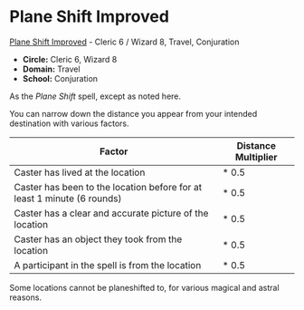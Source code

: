 # Plane Shift Improved

[Plane Shift Improved](/Magic/P/PlaneShiftImproved.md) - Cleric 6 / Wizard 8, Travel, Conjuration

- **Circle:** Cleric 6, Wizard 8
- **Domain:** Travel
- **School:** Conjuration

As the *Plane Shift* spell, except as noted here.

You can narrow down the distance you appear from your intended destination with various factors.

| Factor | Distance Multiplier |
| ---    | ---                 |
| Caster has lived at the location | * 0.5 |
| Caster has been to the location before for at least 1 minute (6 rounds) | * 0.5 |
| Caster has a clear and accurate picture of the location | * 0.5 |
| Caster has an object they took from the location | * 0.5 |
| A participant in the spell is from the location | * 0.5 |

Some locations cannot be planeshifted to, for various magical and astral reasons.
